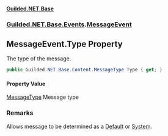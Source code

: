 
#### [Guilded.NET.Base](Guilded_NET_Base 'Guilded_NET_Base')
### [Guilded.NET.Base.Events](Guilded_NET_Base#Guilded_NET_Base_Events 'Guilded.NET.Base.Events').[MessageEvent](MessageEvent 'Guilded.NET.Base.Events.MessageEvent')
## MessageEvent.Type Property
The type of the message.  
```csharp
public Guilded.NET.Base.Content.MessageType Type { get; }
```

#### Property Value
[MessageType](MessageType 'Guilded.NET.Base.Content.MessageType')
Message type
### Remarks
Allows message to be determined as a [Default](MessageType#Guilded_NET_Base_Content_MessageType_Default 'Guilded.NET.Base.Content.MessageType.Default') or [System](MessageType#Guilded_NET_Base_Content_MessageType_System 'Guilded.NET.Base.Content.MessageType.System').
